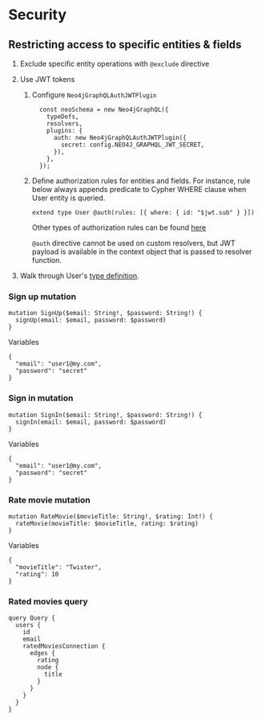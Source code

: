 # Security

## Restricting access to specific entities & fields

1. Exclude specific entity operations with `@exclude` directive
2. Use JWT tokens
    1. Configure `Neo4jGraphQLAuthJWTPlugin`

        ```
          const neoSchema = new Neo4jGraphQL({
            typeDefs,
            resolvers,
            plugins: {
              auth: new Neo4jGraphQLAuthJWTPlugin({
                secret: config.NEO4J_GRAPHQL_JWT_SECRET,
              }),
            },
          });
        ```
    1. Define authorization rules for entities and fields. For instance, rule below always appends predicate to Cypher WHERE clause when User entity is queried.
        ```
        extend type User @auth(rules: [{ where: { id: "$jwt.sub" } }])
        ```

        Other types of authorization rules can be found [here](https://neo4j.com/docs/graphql-manual/current/auth/authorization/)

        `@auth` directive cannot be used on custom resolvers, but JWT payload is available in the context object that is passed to resolver function.

1. Walk through User's [type definition](../../src/gql/User/index.ts).

### Sign up mutation
```
mutation SignUp($email: String!, $password: String!) {
  signUp(email: $email, password: $password)
}
```
Variables
```
{
  "email": "user1@my.com",
  "password": "secret"
}
```

### Sign in mutation
```
mutation SignIn($email: String!, $password: String!) {
  signIn(email: $email, password: $password)
}
```
Variables
```
{
  "email": "user1@my.com",
  "password": "secret"
}
```

### Rate movie mutation
```
mutation RateMovie($movieTitle: String!, $rating: Int!) {
  rateMovie(movieTitle: $movieTitle, rating: $rating)
}
```
Variables
```
{
  "movieTitle": "Twister",
  "rating": 10
}
```

### Rated movies query
```
query Query {
  users {
    id
    email
    ratedMoviesConnection {
      edges {
        rating
        node {
          title
        }
      }
    }
  }
}
```
